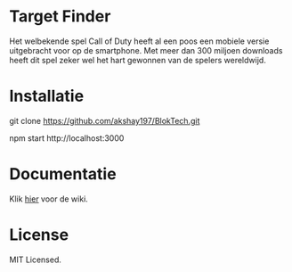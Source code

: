 # Target Finder

Het welbekende spel Call of Duty heeft al een poos een mobiele versie uitgebracht voor op de smartphone. Met meer dan 300 miljoen downloads heeft dit spel zeker wel het hart gewonnen van de spelers wereldwijd.

# Installatie
git clone https://github.com/akshay197/BlokTech.git

npm start
http://localhost:3000

# Documentatie
Klik [hier](https://github.com/akshay197/BlokTech/wiki) voor de wiki.

# License
MIT Licensed.
